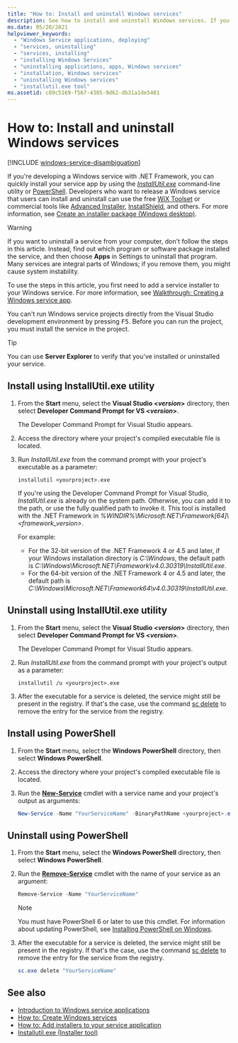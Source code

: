 ```yaml
---
title: "How to: Install and uninstall Windows services"
description: See how to install and uninstall Windows services. If you're developing a Windows service with .NET, you can use InstallUtil.exe or PowerShell.
ms.date: 05/20/2021
helpviewer_keywords:
  - "Windows Service applications, deploying"
  - "services, uninstalling"
  - "services, installing"
  - "installing Windows Services"
  - "uninstalling applications, apps, Windows services"
  - "installation, Windows services"
  - "uninstalling Windows services"
  - "installutil.exe tool"
ms.assetid: c89c5169-f567-4305-9d62-db31a1de5481
---
```

# How to: Install and uninstall Windows services

[!INCLUDE [windows-service-disambiguation](../../core/extensions/includes/windows-service-disambiguation.md)]

If you're developing a Windows service with .NET Framework, you can quickly install your service app by using the [*InstallUtil.exe*](../tools/installutil-exe-installer-tool.md) command-line utility or [PowerShell](/powershell/scripting/overview). Developers who want to release a Windows service that users can install and uninstall can use the free [WiX Toolset](https://wixtoolset.org/) or commercial tools like [Advanced Installer](https://www.advancedinstaller.com/), [InstallShield](https://www.revenera.com/install/products/installshield.html), and others. For more information, see [Create an installer package (Windows desktop)](/visualstudio/deployment/deploying-applications-services-and-components#create-an-installer-package-windows-desktop).

> [!WARNING]
> If you want to uninstall a service from your computer, don't follow the steps in this article. Instead, find out which program or software package installed the service, and then choose **Apps** in Settings to uninstall that program. Many services are integral parts of Windows; if you remove them, you might cause system instability.

To use the steps in this article, you first need to add a service installer to your Windows service. For more information, see [Walkthrough: Creating a Windows service app](walkthrough-creating-a-windows-service-application-in-the-component-designer.md).

You can't run Windows service projects directly from the Visual Studio development environment by pressing <kbd>F5</kbd>. Before you can run the project, you must install the service in the project.

> [!TIP]
> You can use **Server Explorer** to verify that you've installed or uninstalled your service.

## Install using InstallUtil.exe utility

1. From the **Start** menu, select the **Visual Studio \<*version*>** directory, then select **Developer Command Prompt for VS \<*version*>**.

   The Developer Command Prompt for Visual Studio appears.

2. Access the directory where your project's compiled executable file is located.

3. Run *InstallUtil.exe* from the command prompt with your project's executable as a parameter:

   ```console
   installutil <yourproject>.exe
   ```

   If you're using the Developer Command Prompt for Visual Studio, *InstallUtil.exe* is already on the system path. Otherwise, you can add it to the path, or use the fully qualified path to invoke it. This tool is installed with the .NET Framework in *%WINDIR%\Microsoft.NET\Framework[64]\\<framework_version\>*.

   For example:

   - For the 32-bit version of the .NET Framework 4 or 4.5 and later, if your Windows installation directory is *C:\Windows*, the default path is *C:\Windows\Microsoft.NET\Framework\v4.0.30319\InstallUtil.exe*.
   - For the 64-bit version of the .NET Framework 4 or 4.5 and later, the default path is *C:\Windows\Microsoft.NET\Framework64\v4.0.30319\InstallUtil.exe*.

## Uninstall using InstallUtil.exe utility

1. From the **Start** menu, select the **Visual Studio \<*version*>** directory, then select **Developer Command Prompt for VS \<*version*>**.

   The Developer Command Prompt for Visual Studio appears.

2. Run *InstallUtil.exe* from the command prompt with your project's output as a parameter:

   ```console
   installutil /u <yourproject>.exe
   ```

3. After the executable for a service is deleted, the service might still be present in the registry. If that's the case, use the command [sc delete](/windows-server/administration/windows-commands/sc-delete) to remove the entry for the service from the registry.

## Install using PowerShell

1. From the **Start** menu, select the **Windows PowerShell** directory, then select **Windows PowerShell**.

2. Access the directory where your project's compiled executable file is located.

3. Run the [**New-Service**](/powershell/module/microsoft.powershell.management/new-service) cmdlet with a service name and your project's output as arguments:

   ```powershell
   New-Service -Name "YourServiceName" -BinaryPathName <yourproject>.exe
   ```

## Uninstall using PowerShell

1. From the **Start** menu, select the **Windows PowerShell** directory, then select **Windows PowerShell**.

2. Run the [**Remove-Service**](/powershell/module/microsoft.powershell.management/remove-service) cmdlet with the name of your service as an argument:

   ```powershell
   Remove-Service -Name "YourServiceName"
   ```

   > [!NOTE]
   > You must have PowerShell 6 or later to use this cmdlet. For information about updating PowerShell, see [Installing PowerShell on Windows](/powershell/scripting/install/installing-powershell-core-on-windows).

3. After the executable for a service is deleted, the service might still be present in the registry. If that's the case, use the command [sc delete](/windows-server/administration/windows-commands/sc-delete) to remove the entry for the service from the registry.

   ```powershell
   sc.exe delete "YourServiceName"
   ```

## See also

- [Introduction to Windows service applications](introduction-to-windows-service-applications.md)
- [How to: Create Windows services](how-to-create-windows-services.md)
- [How to: Add installers to your service application](how-to-add-installers-to-your-service-application.md)
- [Installutil.exe (Installer tool)](../tools/installutil-exe-installer-tool.md)
